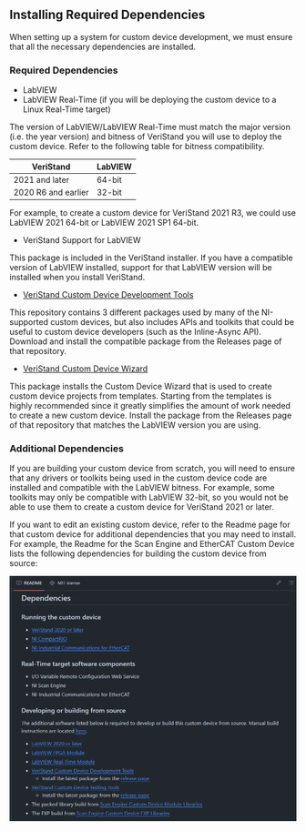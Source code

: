 ## Installing Required Dependencies

When setting up a system for custom device development, we must ensure that all the necessary dependencies are installed.

### Required Dependencies

* LabVIEW
* LabVIEW Real-Time (if you will be deploying the custom device to a Linux Real-Time target)

The version of LabVIEW/LabVIEW Real-Time must match the major version (i.e. the year version) and bitness of VeriStand you will use to deploy the custom device. Refer to the following table for bitness compatibility.

| VeriStand | LabVIEW |
| --------- | ------- |
| 2021 and later | 64-bit |
| 2020 R6 and earlier | 32-bit |

For example, to create a custom device for VeriStand 2021 R3, we could use LabVIEW 2021 64-bit or LabVIEW 2021 SP1 64-bit.

* VeriStand Support for LabVIEW

This package is included in the VeriStand installer. If you have a compatible version of LabVIEW installed, support for that LabVIEW version will be installed when you install VeriStand.

* [VeriStand Custom Device Development Tools](https://github.com/ni/niveristand-custom-device-development-tools/releases)

This repository contains 3 different packages used by many of the NI-supported custom devices, but also includes APIs and toolkits that could be useful to custom device developers (such as the Inline-Async API). Download and install the compatible package from the Releases page of that repository.

* [VeriStand Custom Device Wizard](https://github.com/ni/niveristand-custom-device-wizard/releases)

This package installs the Custom Device Wizard that is used to create custom device projects from templates. Starting from the templates is highly recommended since it greatly simplifies the amount of work needed to create a new custom device. Install the package from the Releases page of that repository that matches the LabVIEW version you are using.

### Additional Dependencies

If you are building your custom device from scratch, you will need to ensure that any drivers or toolkits being used in the custom device code are installed and compatible with the LabVIEW bitness. For example, some toolkits may only be compatible with LabVIEW 32-bit, so you would not be able to use them to create a custom device for VeriStand 2021 or later.

If you want to edit an existing custom device, refer to the Readme page for that custom device for additional dependencies that you may need to install. For example, the Readme for the Scan Engine and EtherCAT Custom Device lists the following dependencies for building the custom device from source:

![](images/SEEC_Dependencies.png)
